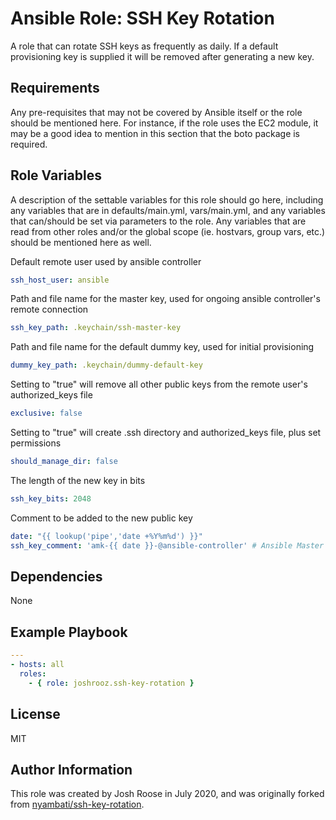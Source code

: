 Ansible Role: SSH Key Rotation
=========

A role that can rotate SSH keys as frequently as daily. If a default provisioning key is supplied it will be removed after generating a new key.

Requirements
------------

Any pre-requisites that may not be covered by Ansible itself or the role should be mentioned here. For instance, if the role uses the EC2 module, it may be a good idea to mention in this section that the boto package is required.

Role Variables
--------------

A description of the settable variables for this role should go here, including any variables that are in defaults/main.yml, vars/main.yml, and any variables that can/should be set via parameters to the role. Any variables that are read from other roles and/or the global scope (ie. hostvars, group vars, etc.) should be mentioned here as well.


Default remote user used by ansible controller
```yaml
ssh_host_user: ansible
```

Path and file name for the master key, used for ongoing ansible controller's remote connection
```yaml
ssh_key_path: .keychain/ssh-master-key
```

Path and file name for the default dummy key, used for initial provisioning
```yaml
dummy_key_path: .keychain/dummy-default-key
```

Setting to "true" will remove all other public keys from the remote user's authorized_keys file
```yaml
exclusive: false
```

Setting to "true" will create .ssh directory and authorized_keys file, plus set permissions
```yaml
should_manage_dir: false
```

The length of the new key in bits
```yaml
ssh_key_bits: 2048
```

Comment to be added to the new public key
```yaml
date: "{{ lookup('pipe','date +%Y%m%d') }}"
ssh_key_comment: 'amk-{{ date }}-@ansible-controller' # Ansible Master Key (AMK)
```

Dependencies
------------

None

Example Playbook
----------------

```yaml
---
- hosts: all
  roles:
    - { role: joshrooz.ssh-key-rotation }
```

License
-------

MIT

Author Information
------------------

This role was created by Josh Roose in July 2020, and was originally forked from [nyambati/ssh-key-rotation](https://github.com/nyambati/ssh-key-rotation).
